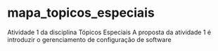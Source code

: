 # mapa_topicos_especiais
Atividade 1 da disciplina Tópicos Especiais
A proposta da atividade 1 é introduzir o gerenciamento de configuração de software
